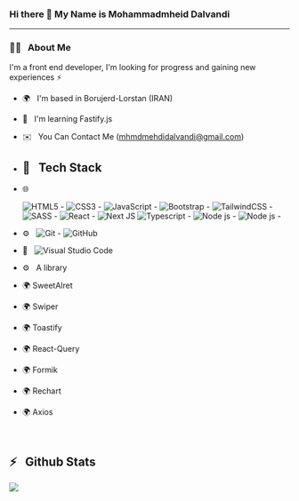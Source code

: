### Hi there 👋 My Name is Mohammadmheid Dalvandi 

---
<h3>👨‍💻 &nbsp; About Me</h3>

<p>I'm a front end developer, I'm looking for progress and gaining new experiences ⚡</p>

- 🌍 &nbsp; I'm based in Borujerd-Lorstan (IRAN)
- 🧠 &nbsp; I'm learning Fastify.js
- ✉️ &nbsp; You Can Contact Me  (mhmdmehdidalvandi@gmail.com)

- <h2>🔧 &nbsp; Tech Stack</h2>

- 🌐 &nbsp;

  <img alt="HTML5" src="https://img.shields.io/badge/html5-%23E34F26.svg?style=for-the-badge&logo=html5&logoColor=white"/> -
  <img alt="CSS3" src="https://img.shields.io/badge/css3-%231572B6.svg?style=for-the-badge&logo=css3&logoColor=white"/> -
  <img alt="JavaScript" src="https://img.shields.io/badge/javascript-%23323330.svg?style=for-the-badge&logo=javascript&logoColor=%23F7DF1E"/> -
  <img alt="Bootstrap" src="https://img.shields.io/badge/bootstrap-%23563D7C.svg?style=for-the-badge&logo=bootstrap&logoColor=white"/> -
  <img alt="TailwindCSS" src="https://img.shields.io/badge/tailwindcss-%2338B2AC.svg?style=for-the-badge&logo=tailwind-css&logoColor=white"/> -
  <img alt="SASS" src="https://img.shields.io/badge/SASS-hotpink.svg?style=for-the-badge&logo=SASS&logoColor=white"/> -
  <img alt="React" src="https://img.shields.io/badge/react-%2320232a.svg?style=for-the-badge&logo=react&logoColor=%2361DAFB"/> -
  <img alt="Next JS" src="https://img.shields.io/badge/nextjs-%23000000.svg?style=for-the-badge&logo=next.js&logoColor=white"/>
  <img alt="Typescript" src="https://shields.io/badge/TypeScript-3178C6?logo=TypeScript&logoColor=FFF&style=flat-square"/> -
  <img alt="Node js" src="https://img.shields.io/badge/node.js-339933?style=for-the-badge&logo=Node.js&logoColor=white"> -
  <img alt="Node js" src="https://img.shields.io/badge/Express.js-000000?logo=express&logoColor=fff"> -


  
 - ⚙️ &nbsp;
	  <img alt="Git" src="https://img.shields.io/badge/git-%23F05033.svg?style=for-the-badge&logo=git&logoColor=white"/> -
    <img alt="GitHub" src="https://img.shields.io/badge/github-%23121011.svg?style=for-the-badge&logo=github&logoColor=white"/>
- 🔧 &nbsp;
    <img alt="Visual Studio Code" src="https://img.shields.io/badge/VisualStudioCode-0078d7.svg?style=for-the-badge&logo=visual-studio-code&logoColor=white"/>
- ⚙️ &nbsp; A library
- 🌍 SweetAlret 
- 🌍 Swiper
- 🌍 Toastify
- 🌍 React-Query
- 🌍 Formik
- 🌍 Rechart
- 🌍 Axios
<br/>

 <h2>⚡️ &nbsp; Github Stats</h2>

<a href="https://github.com/mohammadmehdidalvandii">
  <img src="https://github-readme-stats.vercel.app/api/top-langs/?username=mohammadmehdidalvandii" />
</a>

